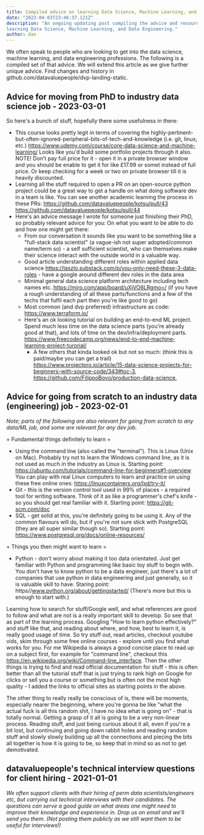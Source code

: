 ```yaml
---
title: Compiled advice on learning Data Science, Machine Learning, and Data Engineering
date: "2023-04-03T23:46:37.121Z"
description: "An ongoing updating post compiling the advice and resources we've given to people on
learning Data Science, Machine Learning, and Data Engineering."
author: dan
---
```


We often speak to people who are looking to get into the data science, machine learning, and data
engineering professions. The following is a compiled set of that advice. We will extend this
article as we give further unique advice. Find changes and history in
github.com/datavaluepeople/dvp-landing-static.

## Advice for moving from PhD to industry data science job - 2023-03-01

So here's a bunch of stuff, hopefully there some usefulness in there:

- This course looks pretty legit in terms of covering the
  highly-pertinent-but-often-ignored-peripheral-bits-of-tech-and-knowledge (i.e. git, linux, etc.)
  https://www.udemy.com/course/core-data-science-and-machine-learning/ Looks like you'd build some
  portfolio projects through it also. NOTE! Don’t pay full price for it - open it in a private
  browser window and you should be enable to get it for like £17.99 or somet instead of full price.
  Or keep checking for a week or two on private browser till it is heavily discounted.
- Learning all the stuff required to open a PR on an open-source python project could be a great
  way to get a handle on what doing software dev in a team is like. You can see another academic
  learning the process in these PRs: https://github.com/datavaluepeople/kotsu/pull/43
  https://github.com/datavaluepeople/kotsu/pull/44
- Here's an advice message I wrote for someone just finishing their PhD, so probably relevant
  advice for you: On what you want to be able to do and how one might get there:
  - From our conversation it sounds like you want to be something like a "full-stack data
    scientist" (a vague-ish not super adopted/common name/term so) - a self sufficient scientist,
    who can themselves make their science interact with the outside world in a valuable way.
  - Good article understanding different roles within applied data science
    https://laszlo.substack.com/p/you-only-need-these-3-data-roles - have a google around
    different dev roles in the data area
  - Minimal general data science platform architecture including tech names etc.
    https://miro.com/app/board/uXjVO6LRgmo=/ (if you have a rough understanding of all these
    parts/functions and a few of the techs that fulfil each part then you're like good to go)
  - Most common (and dvp preferred) infrastructure as code: https://www.terraform.io/
  - Here's an ok looking tutorial on building an end-to-end ML project. Spend much less time on
    the data science parts (you're already good at that), and lots of time on the
    dev/infra/deployment parts.
    https://www.freecodecamp.org/news/end-to-end-machine-learning-project-turorial/
    - A few others that kinda looked ok but not so much:  (think this is paid/maybe you can get
      a trail)
      https://www.projectpro.io/article/15-data-science-projects-for-beginners-with-source-code/343#toc-3,
      https://github.com/FilippoBovo/production-data-science,

## Advice for going from scratch to an industry data (engineering) job - 2023-02-01

_Note; parts of the following are also relevant for going from scratch to any data/ML job, and some
are relevant for any dev job._

= Fundamental things definitely to learn =

- Using the command line (also called the "terminal"). This is Linux (Unix on Mac). Probably try
  not to learn the Windows command line, as it is not used as much in the industry as Linux is.
  Starting point: https://ubuntu.com/tutorials/command-line-for-beginners#1-overview You can play
  with real Linux computers to learn and practice on using these free online ones:
  https://linuxcontainers.org/lxd/try-it/
- Git - this is the version control tool used in 99% of places - a required tool for writing
  software. Think of it as like a programmer's chef's knife - so you should get real familiar with
  it. Starting point: https://git-scm.com/doc
- SQL - get solid at this, you're definitely going to be using it. Any of the common flavours will
  do, but if you're not sure stick with PostgreSQL (they are all super similar though so). Starting
  point: https://www.postgresql.org/docs/online-resources/

= Things you then might want to learn =

- Python - don't worry about making it too data orientated. Just get familiar with Python and
  programming like basic toy stuff to begin with. You don't have to know python to be a data
  engineer, just there's a lot of companies that use python in data engineering and just generally,
  so it is valuable skill to have. Staring point: https//www.python.org/about/gettingstarted/
  (There's more but this is enough to start with.)

Learning how to search for stuff/Google well, and what references are good to follow and what are
not is a really important skill to develop. So see that as part of the learning process. Googling
"How to learn python effectively?" and stuff like that, and reading about where, and how, best to
learn it, is really good usage of time. So try stuff out, read articles, checkout youtube vids,
skim through some free online courses - explore until you find what works for you. For me Wikipedia
is always a good concise place to read up on a subject first, for example for "command line",
checkout this https://en.wikipedia.org/wiki/Command-line_interface. Then the other things is trying
to find and read official documentation for stuff - this is often better than all the tutorial
stuff that is just trying to rank high on Google for clicks or sell you a course or something but
is often not the most high quality - I added the links to official sites as starting points in the
above.

The other thing to really really be conscious of is, there will be moments, especially nearer the
beginning, where you're gonna be like "what the actual fuck is all this random shit, I have no idea
what is going on" - that is totally normal. Getting a grasp of it all is going to be a very
non-linear process. Reading stuff, and just being curious about it all, even if you're a bit lost,
but continuing and going down rabbit holes and reading random stuff and slowly slowly building up
all the connections and piecing the bits all together is how it is going to be, so keep that in
mind so as not to get demotivated.

## datavaluepeople's technical interview questions for client hiring - 2021-01-01

_We often support clients with their hiring of perm data scientists/engineers etc, but carrying
out technical interviews with their candidates. The questions can serve a good guide on what areas
one might need to improve their knowledge and experience in. Drop us an email and we'll send you
them. (Not posting them publicly as we still want them to be useful for interviews!)_
